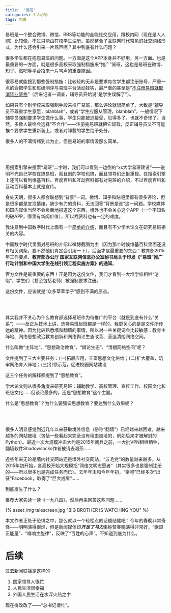 ```yaml
---
title:  "易班"
categories: 个人心得
tags: 电幕
---
```

易班是一个整合微博、微信、BBS等功能的全能社交应用，跟校内网（现在是人人网）比较像，不过只能由在校学生注册。虽然整合了互联网时代常见的社交网络形式，为什么还会引来一片骂声呢？其中到底有什么问题？

很多学生都在抱怨易班的问题。一方面是这个APP本身并不好用，另一方面。也是最重要的一方面，就是很多高校采取强制措施来“推广”易班，这也是易班在微博、知乎、贴吧等平台招来一片骂声的重要原因。

很容易就能搜到那些强制措施：比较轻的无非是要求每位学生都注册账号，严重一点的会把学生和班级测评与易班平台活动挂钩，最严重的甚至是“[不注册易班就取消毕业资格](http://china.huanqiu.com/article/2016-01/8388679.html)”（后来记者一调查，辅导员开始说“是学生误解了”）。

如果只有个别学校采取强制手段来推广易班，那么评论就很简单了，大致是“辅导员不尊重学生意愿，blahblah”，或者“学生应服从管理，blahblah”。一般情况下辅导员强制要求学生做什么事，学生只能被迫接受，见得多了，也就不奇怪了。当然，多数人最终会选择“不合作”——注册完易班就把它卸载，反正辅导员又不可能挨个要求学生重新装上，或者对卸载的学生给予处分。

很多人的不满情绪到此为止，但是易班的事情没那么简单。

<br><br>

用搜索引擎来搜索“易班”二字时，我们可以看到一边倒的“xx大学易班建设”——说明不光自己学校在搞易班，而且别的学校也搞，而且领导们还挺重视。在搜索引擎上还可以看到维基百科、百度百科和互动百科都有对易班的介绍，不过百度百科和互动百科基本上就是宣传。

身处天朝，很多人都会联想到“背景”一词。微博、知乎和贴吧里都有很多评论，但是很多都是宣泄情绪，缺少有力的资料，无法回答“背景是谁”这一问题。学校媒体和国内媒体当然不会负面地报道这个东西，境外也不会关心这个APP（一个不知名的破APP，哪里有新闻价值），所以找资料也有一定的难度。

我注意到中国数字时代上面有一个[简单的介绍](http://chinadigitaltimes.net/chinese/2015/05/%E3%80%90%E5%9B%BE%E8%AF%B4%E5%A4%A9%E6%9C%9D%E3%80%91%E4%B8%AD%E5%9B%BD%E7%89%B9%E8%89%B2%E7%9A%84%E5%BC%BA%E5%88%B6%E6%80%A7%E7%A4%BE%E4%BA%A4%E7%BD%91%E7%AB%99-%E6%98%93%E7%8F%AD/)，而且有不少学术论文在研究易班相关的内容。

中国数字时代里面对易班的介绍以微博截图为主（因为那个时候维基百科里面还没有相关词条，要不然他们肯定会引用一下），后面才是最重要的东西：教育部2015年工作要点、**教育部办公厅 国家互联网信息办公室秘书局关于印发《“易班”推广行动计划和中国大学生在线引领工程实施方案》的通知**。

官方文件是最重要的东西！正是因为这份文件，我们才看到一大堆学校相继“沦陷”，学生们（甚至包括老师）被强制要求注册。

这份文件，应该就是“众多莘莘学子”感到不满的原点。

<br><br>

其实我并不关心为什么教育部选择易班作为待推广的平台（就是到底有什么“关系”）——反正从技术上讲，选择易班赵班都是一样的。我更关心的是是文件所传达的精神。因为比较熟悉墙和翻墙的事情，所以对一些关键词会比较敏感：教育主阵地、网络思想政治教育创新和网络舆论生态改善、营造清朗网络空间。

什么叫做“主阵地”、“思想政治教育”、“舆论生态”、“清朗网络空间”呢？

文件提到了三大主要任务：(一)拓展应用，丰富思想文化供给；(二)扩大覆盖，筑牢网络育人阵地；(三)引领示范，促进校园网站建设

这三个任务的解释都提到了“思想教育”。

学术论文则从很多角度来研究易班：辅助教学、高校管理、宣传工作、校园文化和班级文化……但谈论最多的，还是“思想教育”这个主题。

什么是“思想教育”？为什么要强调思想教育？要达到什么效果呢？

<br><br>

很多人明显感觉到近几年以来获取境外信息（俗称“翻墙”）已经越来越困难，越来越多的网站被墙（包括一些看起来完全没有理由被墙的，例如后来才被解封的Python）。最近一次大规模冲击大约是2015年阅兵之前，一大批VPN相继牺牲，翻墙软件Shadowsocks作者被请去喝茶……

近些年来无论是墙内社交网站还是墙外社交网站，“五毛党”的数量越来越多。从2015年初开始，各高校开始大规模招“网络文明志愿者”（其实很多也是强制注册的——所以很多也是完成任务而已）。去年年末和今年年初，“帝吧”已经多次“出征”Facebook，取得了“巨大成果”……

到底发生了什么？

推荐大家先读一读《一九八四》，然后再来回答这些问题……

{% asset_img telescreen.jpg "BIG BROTHER IS WATCHING YOU" %}

本文作者正处于恐惧之中，那么就以一个轻松点的话题结尾吧：今年的春晚非常奇怪——明明演得很烂，但是新闻媒体却***开足了马力***来称赞春晚演得非常好，“歌颂正能量”、“唱响主旋律”，反映了“百姓的心声”。不知道到底为什么。

# 后续
过去新闻联播是这样的

1. 国家领导人很忙
2. 人民生活很幸福
3. 外国人民生活在水深火热之中

现在得改改了——“总书记很忙”。
